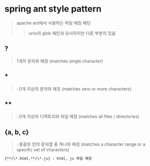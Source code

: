 # spring ant style pattern

> apache ant에서 사용하는 파일 매칭 패턴
>
> > unix의 glob 패턴과 유사하지만 다른 부분이 있음

## ?

> 1개의 문자와 매칭 (matches single character)

## \*

> : 0개 이상의 문자와 매칭 (matches zero or more characters)

## \*\*

> : 0개 이상의 디렉토리와 파일 매칭 (matches all files / directories)

## \{a, b, c\}

> : 중괄호 안의 문자열 중 하나와 매칭 (matches a character range or a specific set of characters)

```txt
{**/\*.html,**/\*.js} : html, js 파일 매칭
```
